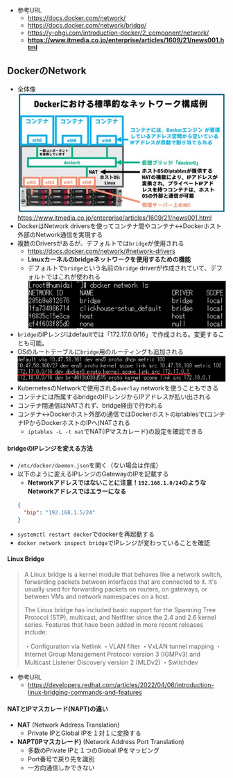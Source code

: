 - 参考URL
  - https://docs.docker.com/network/
  - https://docs.docker.com/network/bridge/
  - https://y-ohgi.com/introduction-docker/2_component/network/
  - **https://www.itmedia.co.jp/enterprise/articles/1609/21/news001.html**

## DockerのNetwork
- 全体像  
  ![](image/docker_network2.jpg)
  https://www.itmedia.co.jp/enterprise/articles/1609/21/news001.html
- DockerはNetwork driversを使ってコンテナ間やコンテナ↔Dockerホスト外部のNetwork通信を実現する
- 複数のDriversがあるが、デフォルトでは`bridge`が使用される
  - https://docs.docker.com/network/#network-drivers
  - **Linuxカーネルのbridgeネットワークを使用するための機能**
  - デフォルトで`bridge`という名前の`bridge` driverが作成されていて、デフォルトではこれが使われる
    ![](image/docker_network.jpg)
- `bridge`のIPレンジはdefaultでは「172.17.0.0/16」で作成される。変更することも可能。
- OSのルートテーブルに`bridge`用のルーティングも追加される
  ![](image/docker_bridge_route_table.jpg)
- KubernetesのNetworkで使用される`overlay` networkを使うこともできる
- コンテナには所属するbridgeのIPレンジからIPアドレスが払い出される
- コンテナ間通信はNATされず、bridge経由で行われる
- コンテナ↔Dockerホスト外部の通信ではDockerホストのiptablesで(コンテナIPからDockerホストのIPへ)NATされる
  - `iptables -L -t nat`でNAT(IPマスカレード)の設定を確認できる

#### bridgeのIPレンジを変える方法
- `/etc/docker/daemon.json`を開く（ない場合は作成）
- 以下のように変えるIPレンジのGatewayのIPを記載する
  - **Networkアドレスではないことに注意！`192.168.1.0/24`のようなNetworkアドレスではエラーになる**
  ~~~json
  {
    "bip": "192.168.1.5/24"
  }
  ~~~
- `systemctl restart docker`でdockerを再起動する
- `docker network inspect bridge`でIPレンジが変わっていることを確認

#### Linux Bridge
> A Linux bridge is a kernel module that behaves like a network switch, forwarding packets between interfaces that are connected to it. It's usually used for forwarding packets on routers, on gateways, or between VMs and network namespaces on a host.
>
> The Linux bridge has included basic support for the Spanning Tree Protocol (STP), multicast, and Netfilter since the 2.4 and 2.6 kernel series. Features that have been added in more recent releases include:
>
>・Configuration via Netlink
>・VLAN filter
>・VxLAN tunnel mapping
>・Internet Group Management Protocol version 3 (IGMPv3) and Multicast Listener Discovery version 2 (MLDv2)
>・Switchdev
- 参考URL
  - https://developers.redhat.com/articles/2022/04/06/introduction-linux-bridging-commands-and-features

#### NATとIPマスカレード(NAPT)の違い
- **NAT** (Network Address Translation)
  - Private IPとGlobal IPを１対１に変換する
- **NAPT(IPマスカレード)** (Network Address Port Translation)
  - 多数のPrivate IPと１つのGlobal IPをマッピング
  - Port番号で戻り先を識別
  - 一方向通信しかできない